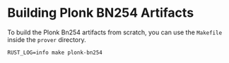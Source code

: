 # Building Plonk BN254 Artifacts

To build the Plonk Bn254 artifacts from scratch, you can use the `Makefile` inside the `prover` directory.

```shell,noplayground
RUST_LOG=info make plonk-bn254
```